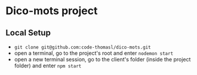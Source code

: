 # Dico-mots project

## Local Setup

- ```git clone git@github.com:code-thomasl/dico-mots.git```
- open a terminal, go to the project's root and enter ```nodemon start```
- open a new terminal session, go to the client's folder (inside the project folder) and enter ```npm start```
